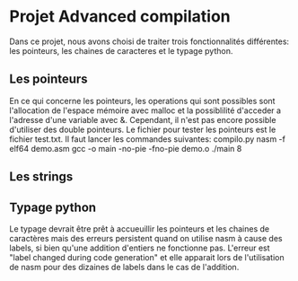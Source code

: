 # Projet Advanced compilation
Dans ce projet, nous avons choisi de traiter trois fonctionnalités différentes: les pointeurs, les chaines de caracteres et le typage python.

<h2>Les pointeurs</h2>
En ce qui concerne les pointeurs, les operations qui sont possibles sont l'allocation de l'espace mémoire avec malloc et la possiblilité d'acceder a l'adresse d'une variable avec &. Cependant, il n'est pas encore possible d'utiliser des double pointeurs.
Le fichier pour tester les pointeurs est le fichier test.txt. Il faut lancer les commandes suivantes:
compilo.py
nasm -f elf64 demo.asm
gcc -o main -no-pie -fno-pie demo.o
./main 8



<h2>Les strings</h2>


<h2>Typage python</h2>
Le typage devrait être prêt à accueuillir les pointeurs et les chaines de caractères mais des erreurs persistent quand on utilise nasm à cause des labels, si bien qu'une addition d'entiers ne fonctionne pas. L'erreur est "label changed during code generation" et elle apparait lors de l'utilisation de nasm pour des dizaines de labels dans le cas de l'addition.
